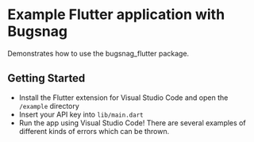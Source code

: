 # Example Flutter application with Bugsnag

Demonstrates how to use the bugsnag_flutter package.

## Getting Started

* Install the Flutter extension for Visual Studio Code and open the `/example` directory
* Insert your API key into `lib/main.dart`
* Run the app using Visual Studio Code! There are several examples of different kinds of errors which can be thrown.

